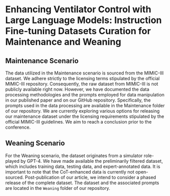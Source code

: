 # Enhancing Ventilator Control with Large Language Models: Instruction Fine-tuning Datasets Curation for Maintenance and Weaning
## Maintenance Scenario

The data utilized in the Maintenance scenario is sourced from the MIMIC-III dataset. We adhere strictly to the licensing terms stipulated by the official MIMIC-III repository. Consequently, the raw dataset from MIMIC-III is not publicly available right now. However, we have documented the data processing methodologies and the prompts employed for data manipulation in our published paper and on our GitHub repository. Specifically, the prompts used in the data processing are available in the Maintenance folder of our repository. We are currently exploring various options for releasing our maintenance dataset under the licensing requirements stipulated by the official MIMIC-III guidelines. We aim to reach a conclusion prior to the conference.
## Weaning Scenario

For the Weaning scenario, the dataset originates from a simulator role-played by GPT-4. We have made available the preliminarily filtered dataset, which includes training data, testing data, and expert-annotated data. It is important to note that the CoT-enhanced data is currently not open-sourced. Post-publication of our article, we intend to consider a phased release of the complete dataset. The dataset and the associated prompts are located in the `Weaning` folder of our repository.
